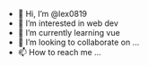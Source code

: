 - 👋 Hi, I’m @lex0819
- 👀 I’m interested in web dev
- 🌱 I’m currently learning vue
- 💞️ I’m looking to collaborate on ...
- 📫 How to reach me ...

<!---
lex0819/lex0819 is a ✨ special ✨ repository because its `README.md` (this file) appears on your GitHub profile.
You can click the Preview link to take a look at your changes.
--->
